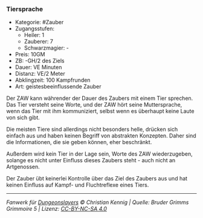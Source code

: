 ### Tiersprache

- Kategorie: #Zauber
- Zugangsstufen:
  - Heiler: 1
  - Zauberer: 7
  - Schwarzmagier: -
- Preis: 10GM
- ZB: -GH/2 des Ziels
- Dauer: VE Minuten
- Distanz: VE/2 Meter
- Abklingzeit: 100 Kampfrunden
- Art: geistesbeeinflussende Zauber



Der ZAW kann währender der Dauer des Zaubers mit einem Tier sprechen. Das Tier versteht seine Worte, und der ZAW hört seine Muttersprache, wenn das Tier mit ihm kommuniziert, selbst wenn es überhaupt keine Laute von sich gibt.

Die meisten Tiere sind allerdings nicht besonders helle, drücken sich einfach aus und haben keinen Begriff von abstrakten Konzepten. Daher sind die Informationen, die sie geben können, eher beschränkt.

Außerdem wird kein Tier in der Lage sein, Worte des ZAW wiederzugeben, solange es nicht unter Einfluss dieses Zaubers steht - auch nicht an Artgenossen.

Der Zauber übt keinerlei Kontrolle über das Ziel des Zaubers aus und hat keinen Einfluss auf Kampf- und Fluchtreflexe eines Tiers.

---

_Fanwerk für [Dungeonslayers](https://www.dungeonslayers.net/) © Christian Kennig | Quelle: Bruder Grimms Grimmoire 5 | Lizenz: [CC-BY-NC-SA 4.0](https://creativecommons.org/licenses/by-nc-sa/4.0/deed.de)_
